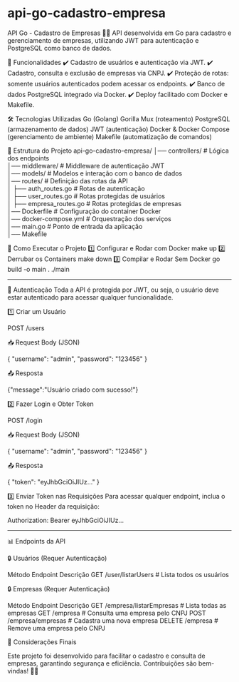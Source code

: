 # api-go-cadastro-empresa
API Go - Cadastro de Empresas 🏢🚀
API desenvolvida em Go para cadastro e gerenciamento de empresas, utilizando JWT para autenticação e PostgreSQL como banco de dados.

📌 Funcionalidades
✔️ Cadastro de usuários e autenticação via JWT.
✔️ Cadastro, consulta e exclusão de empresas via CNPJ.
✔️ Proteção de rotas: somente usuários autenticados podem acessar os endpoints.
✔️ Banco de dados PostgreSQL integrado via Docker.
✔️ Deploy facilitado com Docker e Makefile.

🛠️ Tecnologias Utilizadas
Go (Golang)
Gorilla Mux (roteamento)
PostgreSQL (armazenamento de dados)
JWT (autenticação)
Docker & Docker Compose (gerenciamento de ambiente)
Makefile (automatização de comandos)

📂 Estrutura do Projeto
api-go-cadastro-empresa/
│── controllers/      # Lógica dos endpoints  
│── middleware/       # Middleware de autenticação JWT  
│── models/           # Modelos e interação com o banco de dados  
│── routes/           # Definição das rotas da API  
│   ├── auth_routes.go      # Rotas de autenticação  
│   ├── user_routes.go      # Rotas protegidas de usuários  
│   ├── empresa_routes.go   # Rotas protegidas de empresas  
│── Dockerfile        # Configuração do container Docker  
│── docker-compose.yml # Orquestração dos serviços  
│── main.go           # Ponto de entrada da aplicação  
│── Makefile    

🚀 Como Executar o Projeto
1️⃣ Configurar e Rodar com Docker
make up
2️⃣ Derrubar os Containers
make down
3️⃣ Compilar e Rodar Sem Docker
go build -o main .
./main

_________________________________________________________________________________

🔑 Autenticação
Toda a API é protegida por JWT, ou seja, o usuário deve estar autenticado para acessar qualquer funcionalidade.

1️⃣ Criar um Usuário

POST /users

📥 Request Body (JSON)

{
  "username": "admin",
  "password": "123456"
}

📤 Resposta

{"message":"Usuário criado com sucesso!"}

2️⃣ Fazer Login e Obter Token

POST /login

📥 Request Body (JSON)

{
  "username": "admin",
  "password": "123456"
}

📤 Resposta

{
  "token": "eyJhbGciOiJIUz..."
}

3️⃣ Enviar Token nas Requisições
Para acessar qualquer endpoint, inclua o token no Header da requisição:

Authorization: Bearer eyJhbGciOiJIUz...


_____________________________________________________________________________

📊 Endpoints da API

🔒 Usuários (Requer Autenticação)

Método	Endpoint	Descrição
GET	/user/listarUsers	     # Lista todos os usuários

🔒 Empresas (Requer Autenticação)

Método	Endpoint	Descrição
GET	/empresa/listarEmpresas	 # Lista todas as empresas
GET	/empresa	             # Consulta uma empresa pelo CNPJ
POST	/empresa/empresas	 # Cadastra uma nova empresa
DELETE	/empresa	         # Remove uma empresa pelo CNPJ

📌 Considerações Finais

Este projeto foi desenvolvido para facilitar o cadastro e consulta de empresas, garantindo segurança e eficiência.
Contribuições são bem-vindas! 🤝🚀